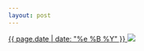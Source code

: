 ```yaml
---
layout: post
---
```


<p>
  <a href="/478">
    <time>{{ page.date | date: "%e %B %Y" }}</time>
    <img src="{{ site.assets_url }}/478.jpg">
  </a>
  
</p>
